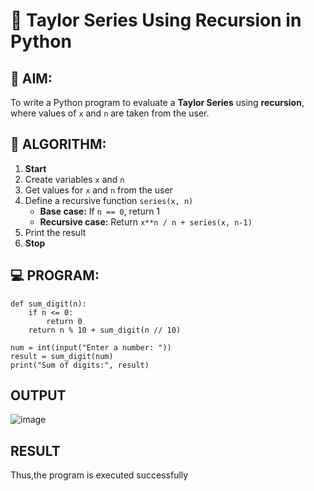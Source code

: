 # 📐 Taylor Series Using Recursion in Python

## 🎯 AIM:
To write a Python program to evaluate a **Taylor Series** using **recursion**, where values of `x` and `n` are taken from the user.

## 🧠 ALGORITHM:

1. **Start**
2. Create variables `x` and `n`
3. Get values for `x` and `n` from the user
4. Define a recursive function `series(x, n)`
   - **Base case:** If `n == 0`, return 1
   - **Recursive case:** Return `x**n / n + series(x, n-1)`
5. Print the result
6. **Stop**

## 💻 PROGRAM:
```
def sum_digit(n):
    if n <= 0:
        return 0
    return n % 10 + sum_digit(n // 10)

num = int(input("Enter a number: "))
result = sum_digit(num)
print("Sum of digits:", result)
```

## OUTPUT
![image](https://github.com/user-attachments/assets/f6148915-1235-48b8-b1e8-81b8ccd672b5)

## RESULT
Thus,the program is executed successfully

